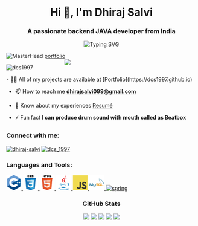 <h1 align="center">Hi 👋, I'm Dhiraj Salvi</h1>

<h3 align="center">A passionate backend JAVA developer from India</h3>

<div align="center">
<a href="https://git.io/typing-svg"><img src="https://readme-typing-svg.demolab.com?font=Fira+Code&size=27&pause=1000&color=blue &width=435&lines=Hello+Fellow+%3C%2FDevelopers%3E" alt="Typing SVG" /></a>
</div>

![MasterHead](https://miro.medium.com/max/1400/1*OxT7UjIwhklKE8d8SFyo7g.gif)
<a href="https://dcs1997.github.io"> portfolio </a>
<img src="https://camo.githubusercontent.com/5ddf73ad3a205111cf8c686f687fc216c2946a75005718c8da5b837ad9de78c9/68747470733a2f2f7468756d62732e6766796361742e636f6d2f4576696c4e657874446576696c666973682d736d616c6c2e676966" width="350px" align="right">

<p align="left"> <img src="https://komarev.com/ghpvc/?username=dcs1997&label=Profile%20views&color=0e75b6&style=flat" alt="dcs1997" /> </p>
- 👨‍💻 All of my projects are available at [Portfolio](https://dcs1997.github.io)

- 📫 How to reach me **dhirajsalvi099@gmail.com**

- 📄 Know about my experiences [Resumé](https://drive.google.com/file/d/1GgP3iurT80s1oZq88EeYeGyXPJC_n_FU/view?usp=sharing)

- ⚡ Fun fact **I can produce drum sound with mouth called as Beatbox**

<h3 align="left">Connect with me:</h3>
<p align="left">
<a href="https://linkedin.com/in/dhiraj-salvi" target="blank"><img align="center" src="https://raw.githubusercontent.com/rahuldkjain/github-profile-readme-generator/master/src/images/icons/Social/linked-in-alt.svg" alt="dhiraj-salvi" height="30" width="40" /></a>
<a href="https://instagram.com/dcs_1997" target="blank"><img align="center" src="https://raw.githubusercontent.com/rahuldkjain/github-profile-readme-generator/master/src/images/icons/Social/instagram.svg" alt="dcs_1997" height="30" width="40" /></a>
</p>

<h3 align="left">Languages and Tools:</h3>
<p align="left"> <a href="https://www.w3schools.com/cpp/" target="_blank" rel="noreferrer"> <img src="https://raw.githubusercontent.com/devicons/devicon/master/icons/cplusplus/cplusplus-original.svg" alt="cplusplus" width="40" height="40"/> </a> <a href="https://www.w3schools.com/css/" target="_blank" rel="noreferrer"> <img src="https://raw.githubusercontent.com/devicons/devicon/master/icons/css3/css3-original-wordmark.svg" alt="css3" width="40" height="40"/> </a> <a href="https://www.w3.org/html/" target="_blank" rel="noreferrer"> <img src="https://raw.githubusercontent.com/devicons/devicon/master/icons/html5/html5-original-wordmark.svg" alt="html5" width="40" height="40"/> </a> <a href="https://www.java.com" target="_blank" rel="noreferrer"> <img src="https://raw.githubusercontent.com/devicons/devicon/master/icons/java/java-original.svg" alt="java" width="40" height="40"/> </a> <a href="https://developer.mozilla.org/en-US/docs/Web/JavaScript" target="_blank" rel="noreferrer"> <img src="https://raw.githubusercontent.com/devicons/devicon/master/icons/javascript/javascript-original.svg" alt="javascript" width="40" height="40"/> </a> <a href="https://www.mysql.com/" target="_blank" rel="noreferrer"> <img src="https://raw.githubusercontent.com/devicons/devicon/master/icons/mysql/mysql-original-wordmark.svg" alt="mysql" width="40" height="40"/> </a> <a href="https://spring.io/" target="_blank" rel="noreferrer"> <img src="https://www.vectorlogo.zone/logos/springio/springio-icon.svg" alt="spring" width="40" height="40"/> </a> </p>

<h3 align="center">GitHub Stats</h3>

<p align="center">
<img src="http://github-profile-summary-cards.vercel.app/api/cards/profile-details?username=dcs1997&theme=github_dark">
<img src="http://github-profile-summary-cards.vercel.app/api/cards/repos-per-language?username=dcs1997&theme=github_dark">
<img src="http://github-profile-summary-cards.vercel.app/api/cards/most-commit-language?username=dcs1997&theme=github_dark">
<img src="http://github-profile-summary-cards.vercel.app/api/cards/stats?username=dcs1997&theme=github_dark">
<img src="http://github-profile-summary-cards.vercel.app/api/cards/productive-time?username=dcs1997&theme=github_dark&utcOffset=8">
	
</p>
